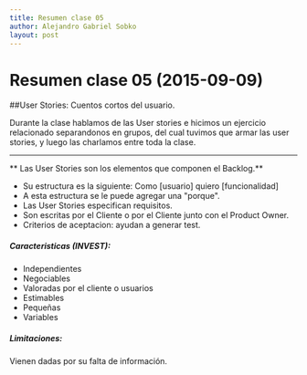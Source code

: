 ```yaml
---
title: Resumen clase 05
author: Alejandro Gabriel Sobko
layout: post
---
```


Resumen clase 05 (2015-09-09)
=============================

##User Stories: Cuentos cortos del usuario.

Durante la clase hablamos de las User stories e hicimos un ejercicio relacionado separandonos en grupos, del cual tuvimos que armar las user stories, y luego las charlamos entre toda la clase. 

___

** Las User Stories son los elementos que componen el Backlog.**

* Su estructura es la siguiente: Como [usuario] quiero [funcionalidad]
* A esta estructura se le puede agregar una "porque".
* Las User Stories especifican requisitos.
* Son escritas por el Cliente o por el Cliente junto con el Product Owner.
* Criterios de aceptacion: ayudan a generar test.

##### Caracteristicas (INVEST):
* Independientes
* Negociables
* Valoradas por el cliente o usuarios
* Estimables
* Pequeñas
* Variables

##### Limitaciones:
Vienen dadas por su falta de información.
